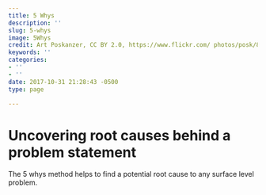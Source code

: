 ```yaml
---
title: 5 Whys
description: ''
slug: 5-whys
image: 5Whys
credit: Art Poskanzer, CC BY 2.0, https://www.flickr.com/ photos/posk/8333973575/
keywords: ''
categories:
- ''
- ''
date: 2017-10-31 21:28:43 -0500
type: page

---
```

# Uncovering root causes behind a problem statement

The 5 whys method helps to find a potential root cause to any surface level problem.
